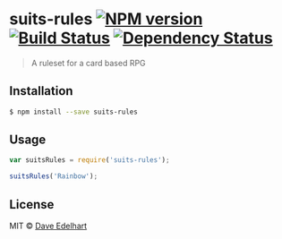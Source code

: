 # suits-rules [![NPM version][npm-image]][npm-url] [![Build Status][travis-image]][travis-url] [![Dependency Status][daviddm-image]][daviddm-url]
> A ruleset for a card based RPG

## Installation

```sh
$ npm install --save suits-rules
```

## Usage

```js
var suitsRules = require('suits-rules');

suitsRules('Rainbow');
```
## License

MIT © [Dave Edelhart](http://www.wonderlandlabs.com)


[npm-image]: https://badge.fury.io/js/suits-rules.svg
[npm-url]: https://npmjs.org/package/suits-rules
[travis-image]: https://travis-ci.org/suits-rpg/suits-rules.svg?branch=master
[travis-url]: https://travis-ci.org/suits-rpg/suits-rules
[daviddm-image]: https://david-dm.org/suits-rpg/suits-rules.svg?theme=shields.io
[daviddm-url]: https://david-dm.org/suits-rpg/suits-rules
